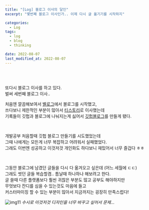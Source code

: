```yaml
---
title: "[Log] 블로그 이사의 달인"
excerpt: "몇번째 블로그 이사인가.. 이제 다시 글 옮기기를 시작하지"

categories:
  - Log
tags:
  - log
  - blog
  - thinking

date: 2022-08-07
last_modified_at: 2022-08-07
---
```


<br>
<br>

또다시 블로그 이사를 하고 있다. <br>
벌써 세번째 블로그 이사..<br>

처음엔 깔끔해보여서 [벨로그]에서 블로그를 시작했고,<br>
쓰다보니 제한적인 부분이 많아서 [티스토리]로 이사했는데 <br>
기록들이 깃헙과 블로그에 나눠지는게 싫어서 [깃헙블로그]를 만들게 됐다.

<br>

개발공부 처음할때 깃헙 블로그 만들기를 시도했었는데 <br>
그때 나에게는 모든게 너무 복잡하고 어려워서 실패했었다.<br>
그래도 이번엔 성공하고 이것저것 개인화도 하다보니 재밌어서 너무 즐겁다 ㅎㅎ

<br>

그동안 블로그에 남겼던 글들을 다시 다 옮겨오고 싶은데 (어느 세월에 ㄷㄷ) <br>
그래도 썻던 글들 복습할겸.. 틈날때 하나하나 해보려고 한다. <br>
글 쓸때 다른 플랫폼보다 훨씬 귀찮은 부분도 많고 공부도 해야하지만<br>
무엇보다 잔디를 심을 수 있는것도 마음에 들고 <br>
커스터마이징 할 수 있는 부분이 많아서 지금까지는 굉장히 만족스럽다!

![img11](https://user-images.githubusercontent.com/81657811/183255934-b20dc6d1-18b2-4160-b43c-35c3d9f82dac.png)
_수시로 이것저것 디자인을 너무 바꾸고 싶어서 문제..._

[벨로그]: https://velog.io/@jessie
[티스토리]: https://yojessie.tistory.com/
[깃헙블로그]: https://yojessie.github.io/

